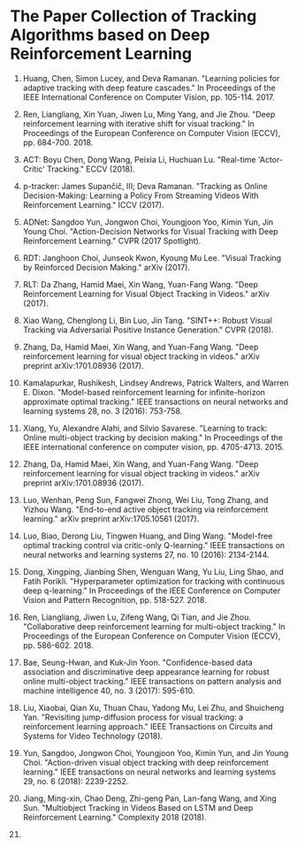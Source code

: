 # The Paper Collection of Tracking Algorithms based on Deep Reinforcement Learning


1. Huang, Chen, Simon Lucey, and Deva Ramanan. "Learning policies for adaptive tracking with deep feature cascades." 
In Proceedings of the IEEE International Conference on Computer Vision, pp. 105-114. 2017. 

2. Ren, Liangliang, Xin Yuan, Jiwen Lu, Ming Yang, and Jie Zhou. "Deep reinforcement learning with iterative shift for visual tracking." 
In Proceedings of the European Conference on Computer Vision (ECCV), pp. 684-700. 2018.

3. ACT: Boyu Chen, Dong Wang, Peixia Li, Huchuan Lu. "Real-time 'Actor-Critic' Tracking." ECCV (2018). 

4. p-tracker: James Supančič, III; Deva Ramanan. "Tracking as Online Decision-Making: Learning a Policy From Streaming Videos With Reinforcement Learning." 
ICCV (2017).

5. ADNet: Sangdoo Yun, Jongwon Choi, Youngjoon Yoo, Kimin Yun, Jin Young Choi. "Action-Decision Networks for Visual Tracking with Deep Reinforcement Learning." 
CVPR (2017 Spotlight). 

6. RDT: Janghoon Choi, Junseok Kwon, Kyoung Mu Lee. "Visual Tracking by Reinforced Decision Making." arXiv (2017).

7. RLT: Da Zhang, Hamid Maei, Xin Wang, Yuan-Fang Wang. "Deep Reinforcement Learning for Visual Object Tracking in Videos." arXiv (2017).

8. Xiao Wang, Chenglong Li, Bin Luo, Jin Tang. "SINT++: Robust Visual Tracking via Adversarial Positive Instance Generation." CVPR (2018).

9. Zhang, Da, Hamid Maei, Xin Wang, and Yuan-Fang Wang. "Deep reinforcement learning for visual object tracking in videos." 
arXiv preprint arXiv:1701.08936 (2017).

10. Kamalapurkar, Rushikesh, Lindsey Andrews, Patrick Walters, and Warren E. Dixon. "Model-based reinforcement learning for infinite-horizon approximate optimal tracking." 
IEEE transactions on neural networks and learning systems 28, no. 3 (2016): 753-758.

11. Xiang, Yu, Alexandre Alahi, and Silvio Savarese. "Learning to track: Online multi-object tracking by decision making." 
In Proceedings of the IEEE international conference on computer vision, pp. 4705-4713. 2015.

12. Zhang, Da, Hamid Maei, Xin Wang, and Yuan-Fang Wang. "Deep reinforcement learning for visual object tracking in videos." 
arXiv preprint arXiv:1701.08936 (2017).

13. Luo, Wenhan, Peng Sun, Fangwei Zhong, Wei Liu, Tong Zhang, and Yizhou Wang. "End-to-end active object tracking via reinforcement learning." 
arXiv preprint arXiv:1705.10561 (2017).

14. Luo, Biao, Derong Liu, Tingwen Huang, and Ding Wang. "Model-free optimal tracking control via critic-only Q-learning." 
IEEE transactions on neural networks and learning systems 27, no. 10 (2016): 2134-2144.

15. Dong, Xingping, Jianbing Shen, Wenguan Wang, Yu Liu, Ling Shao, and Fatih Porikli. "Hyperparameter optimization for tracking with continuous deep q-learning." 
In Proceedings of the IEEE Conference on Computer Vision and Pattern Recognition, pp. 518-527. 2018.

16. Ren, Liangliang, Jiwen Lu, Zifeng Wang, Qi Tian, and Jie Zhou. "Collaborative deep reinforcement learning for multi-object tracking." 
In Proceedings of the European Conference on Computer Vision (ECCV), pp. 586-602. 2018. 

17. Bae, Seung-Hwan, and Kuk-Jin Yoon. "Confidence-based data association and discriminative deep appearance learning for robust online multi-object tracking." 
IEEE transactions on pattern analysis and machine intelligence 40, no. 3 (2017): 595-610.

18. Liu, Xiaobai, Qian Xu, Thuan Chau, Yadong Mu, Lei Zhu, and Shuicheng Yan. "Revisiting jump-diffusion process for visual tracking: a reinforcement learning approach." 
IEEE Transactions on Circuits and Systems for Video Technology (2018).

19. Yun, Sangdoo, Jongwon Choi, Youngjoon Yoo, Kimin Yun, and Jin Young Choi. "Action-driven visual object tracking with deep reinforcement learning." 
IEEE transactions on neural networks and learning systems 29, no. 6 (2018): 2239-2252. 

20. Jiang, Ming-xin, Chao Deng, Zhi-geng Pan, Lan-fang Wang, and Xing Sun. "Multiobject Tracking in Videos Based on LSTM and Deep Reinforcement Learning." 
Complexity 2018 (2018).

21. 




















